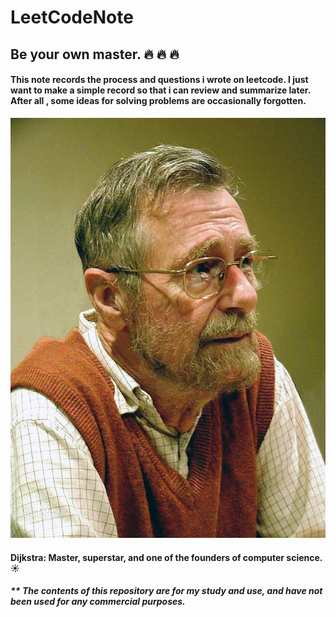 # LeetCodeNote


## Be your own master. :fire: :fire: :fire:
#### This note records the process and questions i wrote on leetcode. I just want to make a simple record so that i can review and summarize later. After all , some ideas for solving problems are occasionally forgotten.


![](image/csMaster.jpg)

#### Dijkstra: Master, superstar, and one of the founders of computer science.  :sunny:


##### ** *The contents of this repository are for my study and use, and have not been used for any commercial purposes*.